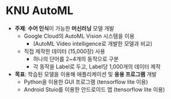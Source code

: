 # KNU AutoML

- **주제**: **수어 인식**이 가능한 **머신러닝** 모델 개발
  - Google Cloud의 AutoML Vision 시스템을 이용
    - (AutoML Video intelligence로 개발한 모델과 비교)
  - 직접 제작한 데이터 (15,000장) 사용
    - 하나의 단어를 2~4개의 동작으로 구분
    - 각 동작을 Label로 두고, Label당 1,000개의 데이터 제작
- **목표**: 학습된 모델을 이용해 애플리케이션 및 **응용 프로그램** 개발
  - Python을 이용한 GUI 프로그램 (tensorflow lite 이용)
  - Android Stuio를 이용한 안드로이드 앱 (tensorflow lite 이용)
